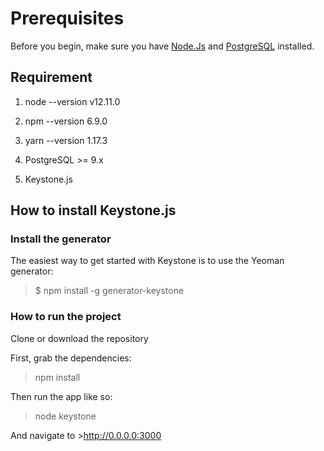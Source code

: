 # Prerequisites
Before you begin, make sure you have [Node.Js](https://nodejs.org/en/ ) and  [PostgreSQL](https://www.postgresql.org/download/) installed.


## Requirement

1) node --version
v12.11.0

2) npm --version
6.9.0

3) yarn --version
1.17.3

4) PostgreSQL >= 9.x

5) Keystone.js

## How to install Keystone.js

### Install the generator

The easiest way to get started with Keystone is to use the Yeoman generator:
 > $ npm install -g generator-keystone
 
### How to run the project 

Clone or download the repository 
 
 First, grab the dependencies:
 >npm install
 
 Then run the app like so:
 >node keystone

And navigate to >http://0.0.0.0:3000
 
 





